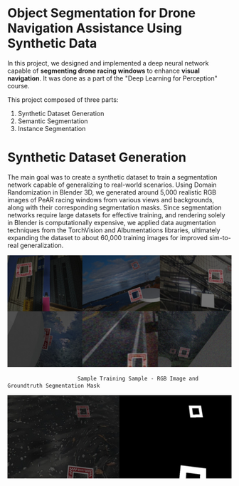 # Object Segmentation for Drone Navigation Assistance Using Synthetic Data

In this project, we designed and implemented a deep neural network capable of **segmenting drone racing windows** to enhance **visual navigation**. It was done as a part of the "Deep Learning for Perception" course.

This project composed of three parts:
1) Synthetic Dataset Generation
2) Semantic Segmentation
3) Instance Segmentation

# Synthetic Dataset Generation
The main goal was to create a synthetic dataset to train a segmentation network capable of generalizing to real-world scenarios. Using Domain Randomization in Blender 3D, we generated around 5,000 realistic RGB images of PeAR racing windows from various views and backgrounds, along with their corresponding segmentation masks. Since segmentation networks require large datasets for effective training, and rendering solely in Blender is computationally expensive, we applied data augmentation techniques from the TorchVision and Albumentations libraries, ultimately expanding the dataset to about 60,000 training images for improved sim-to-real generalization.

![Segmentation Image](./helpers/sampleDataset.png)

                          Sample Training Sample - RGB Image and Groundtruth Segmentation Mask
                          
![Segmentation1 Image](./helpers/sampledata.png)

   
